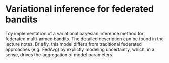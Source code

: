 # Variational inference for federated bandits

Toy implementation of a variational bayesian inference method for federated multi-armed bandits. The detailed description can be found in the lecture notes. Briefly, this model differs from traditional federated approaches (e.g. FedAvg) by explictly modeling uncertainty, which, in a sense, drives the aggregation of model parameters.
